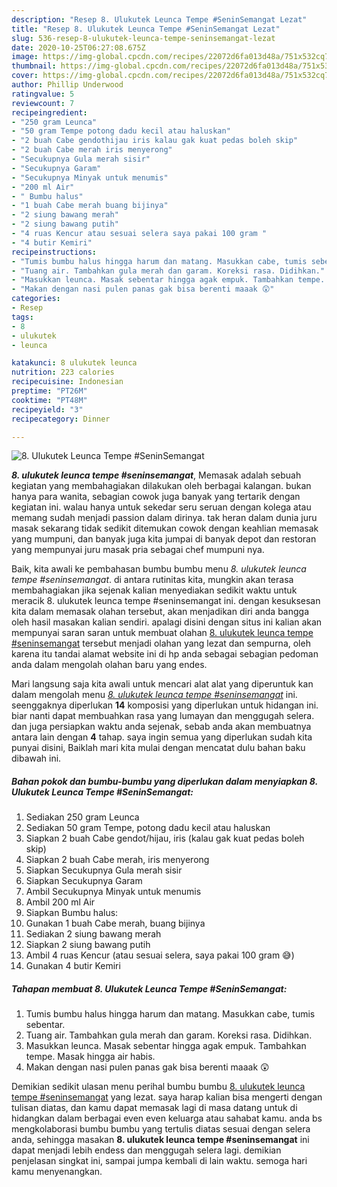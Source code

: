 ```yaml
---
description: "Resep 8. Ulukutek Leunca Tempe #SeninSemangat Lezat"
title: "Resep 8. Ulukutek Leunca Tempe #SeninSemangat Lezat"
slug: 536-resep-8-ulukutek-leunca-tempe-seninsemangat-lezat
date: 2020-10-25T06:27:08.675Z
image: https://img-global.cpcdn.com/recipes/22072d6fa013d48a/751x532cq70/8-ulukutek-leunca-tempe-seninsemangat-foto-resep-utama.jpg
thumbnail: https://img-global.cpcdn.com/recipes/22072d6fa013d48a/751x532cq70/8-ulukutek-leunca-tempe-seninsemangat-foto-resep-utama.jpg
cover: https://img-global.cpcdn.com/recipes/22072d6fa013d48a/751x532cq70/8-ulukutek-leunca-tempe-seninsemangat-foto-resep-utama.jpg
author: Phillip Underwood
ratingvalue: 5
reviewcount: 7
recipeingredient:
- "250 gram Leunca"
- "50 gram Tempe potong dadu kecil atau haluskan"
- "2 buah Cabe gendothijau iris kalau gak kuat pedas boleh skip"
- "2 buah Cabe merah iris menyerong"
- "Secukupnya Gula merah sisir"
- "Secukupnya Garam"
- "Secukupnya Minyak untuk menumis"
- "200 ml Air"
- " Bumbu halus"
- "1 buah Cabe merah buang bijinya"
- "2 siung bawang merah"
- "2 siung bawang putih"
- "4 ruas Kencur atau sesuai selera saya pakai 100 gram "
- "4 butir Kemiri"
recipeinstructions:
- "Tumis bumbu halus hingga harum dan matang. Masukkan cabe, tumis sebentar."
- "Tuang air. Tambahkan gula merah dan garam. Koreksi rasa. Didihkan."
- "Masukkan leunca. Masak sebentar hingga agak empuk. Tambahkan tempe. Masak hingga air habis."
- "Makan dengan nasi pulen panas gak bisa berenti maaak 😲"
categories:
- Resep
tags:
- 8
- ulukutek
- leunca

katakunci: 8 ulukutek leunca 
nutrition: 223 calories
recipecuisine: Indonesian
preptime: "PT26M"
cooktime: "PT48M"
recipeyield: "3"
recipecategory: Dinner

---
```



![8. Ulukutek Leunca Tempe #SeninSemangat](https://img-global.cpcdn.com/recipes/22072d6fa013d48a/751x532cq70/8-ulukutek-leunca-tempe-seninsemangat-foto-resep-utama.jpg)

<b><i>8. ulukutek leunca tempe #seninsemangat</i></b>, Memasak adalah sebuah kegiatan yang membahagiakan dilakukan oleh berbagai kalangan. bukan hanya para wanita, sebagian cowok juga banyak yang tertarik dengan kegiatan ini. walau hanya untuk sekedar seru seruan dengan kolega atau memang sudah menjadi passion dalam dirinya. tak heran dalam dunia juru masak sekarang tidak sedikit ditemukan cowok dengan keahlian memasak yang mumpuni, dan banyak juga kita jumpai di banyak depot dan restoran yang mempunyai juru masak pria sebagai chef mumpuni nya.

Baik, kita awali ke pembahasan bumbu bumbu menu <i>8. ulukutek leunca tempe #seninsemangat</i>. di antara rutinitas kita, mungkin akan terasa membahagiakan jika sejenak kalian menyediakan sedikit waktu untuk meracik 8. ulukutek leunca tempe #seninsemangat ini. dengan kesuksesan kita dalam memasak olahan tersebut, akan menjadikan diri anda bangga oleh hasil masakan kalian sendiri. apalagi disini dengan situs ini kalian akan mempunyai saran saran untuk membuat olahan <u>8. ulukutek leunca tempe #seninsemangat</u> tersebut menjadi olahan yang lezat dan sempurna, oleh karena itu tandai alamat website ini di hp anda sebagai sebagian pedoman anda dalam mengolah olahan baru yang endes.




Mari langsung saja kita awali untuk mencari alat alat yang diperuntuk kan dalam mengolah menu <u><i>8. ulukutek leunca tempe #seninsemangat</i></u> ini. seenggaknya diperlukan <b>14</b> komposisi yang diperlukan untuk hidangan ini. biar nanti dapat membuahkan rasa yang lumayan dan menggugah selera. dan juga persiapkan waktu anda sejenak, sebab anda akan membuatnya antara lain dengan <b>4</b> tahap. saya ingin semua yang diperlukan sudah kita punyai disini, Baiklah mari kita mulai dengan mencatat dulu bahan baku dibawah ini.

<!--inarticleads1-->

##### Bahan pokok dan bumbu-bumbu yang diperlukan dalam menyiapkan 8. Ulukutek Leunca Tempe #SeninSemangat:

1. Sediakan 250 gram Leunca
1. Sediakan 50 gram Tempe, potong dadu kecil atau haluskan
1. Siapkan 2 buah Cabe gendot/hijau, iris (kalau gak kuat pedas boleh skip)
1. Siapkan 2 buah Cabe merah, iris menyerong
1. Siapkan Secukupnya Gula merah sisir
1. Siapkan Secukupnya Garam
1. Ambil Secukupnya Minyak untuk menumis
1. Ambil 200 ml Air
1. Siapkan  Bumbu halus:
1. Gunakan 1 buah Cabe merah, buang bijinya
1. Sediakan 2 siung bawang merah
1. Siapkan 2 siung bawang putih
1. Ambil 4 ruas Kencur (atau sesuai selera, saya pakai 100 gram 😅)
1. Gunakan 4 butir Kemiri




<!--inarticleads2-->

##### Tahapan membuat 8. Ulukutek Leunca Tempe #SeninSemangat:

1. Tumis bumbu halus hingga harum dan matang. Masukkan cabe, tumis sebentar.
1. Tuang air. Tambahkan gula merah dan garam. Koreksi rasa. Didihkan.
1. Masukkan leunca. Masak sebentar hingga agak empuk. Tambahkan tempe. Masak hingga air habis.
1. Makan dengan nasi pulen panas gak bisa berenti maaak 😲




Demikian sedikit ulasan menu perihal bumbu bumbu <u>8. ulukutek leunca tempe #seninsemangat</u> yang lezat. saya harap kalian bisa mengerti dengan tulisan diatas, dan kamu dapat memasak lagi di masa datang untuk di hidangkan dalam berbagai even even keluarga atau sahabat kamu. anda bs mengkolaborasi bumbu bumbu yang tertulis diatas sesuai dengan selera anda, sehingga masakan <b>8. ulukutek leunca tempe #seninsemangat</b> ini dapat menjadi lebih endess dan menggugah selera lagi. demikian penjelasan singkat ini, sampai jumpa kembali di lain waktu. semoga hari kamu menyenangkan.

